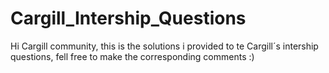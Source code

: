# Cargill_Intership_Questions
Hi Cargill community, this is the solutions i provided to te Cargill´s intership questions, fell free to make the corresponding comments :)
